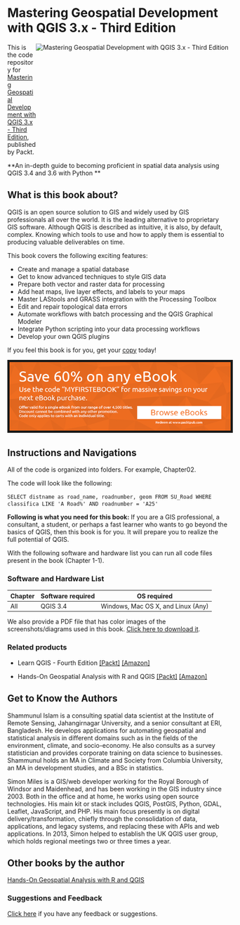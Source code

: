 # Mastering Geospatial Development with QGIS 3.x - Third Edition

<a href="https://www.packtpub.com/application-development/mastering-geospatial-development-qgis-3x-third-edition?utm_source=github&utm_medium=repository&utm_campaign=9781788999892 "><img src="https://dz13w8afd47il.cloudfront.net/sites/default/files/imagecache/ppv4_main_book_cover/10197_cover.png" alt="Mastering Geospatial Development with QGIS 3.x - Third Edition" height="256px" align="right"></a>

This is the code repository for [Mastering Geospatial Development with QGIS 3.x - Third Edition](https://www.packtpub.com/application-development/mastering-geospatial-development-qgis-3x-third-edition?utm_source=github&utm_medium=repository&utm_campaign=9781788999892 ), published by Packt.

**An in-depth guide to becoming proficient in spatial data analysis using QGIS 3.4 and 3.6 with Python	**

## What is this book about?
QGIS is an open source solution to GIS and widely used by GIS professionals all over the world. It is the leading alternative to proprietary GIS software. Although QGIS is described as intuitive, it is also, by default, complex. Knowing which tools to use and how to apply them is essential to producing valuable deliverables on time.

This book covers the following exciting features:
* Create and manage a spatial database 
* Get to know advanced techniques to style GIS data 
* Prepare both vector and raster data for processing 
* Add heat maps, live layer effects, and labels to your maps 
* Master LAStools and GRASS integration with the Processing Toolbox 
* Edit and repair topological data errors 
* Automate workflows with batch processing and the QGIS Graphical Modeler 
* Integrate Python scripting into your data processing workflows 
* Develop your own QGIS plugins 

If you feel this book is for you, get your [copy](https://www.amazon.com/dp/1788999894) today!

<a href="https://www.packtpub.com/?utm_source=github&utm_medium=banner&utm_campaign=GitHubBanner"><img src="https://raw.githubusercontent.com/PacktPublishing/GitHub/master/GitHub.png" 
alt="https://www.packtpub.com/" border="5" /></a>

## Instructions and Navigations
All of the code is organized into folders. For example, Chapter02.

The code will look like the following:
```
SELECT distname as road_name, roadnumber, geom FROM SU_Road WHERE classifica LIKE 'A Road%' AND roadnumber = 'A25'
```

**Following is what you need for this book:**
If you are a GIS professional, a consultant, a student, or perhaps a fast learner who wants to go beyond the basics of QGIS, then this book is for you. It will prepare you to realize the full potential of QGIS.

With the following software and hardware list you can run all code files present in the book (Chapter 1-1).
### Software and Hardware List
| Chapter | Software required | OS required | 
| -------- | ------------------------------------ | ----------------------------------- |
| All | QGIS 3.4 | Windows, Mac OS X, and Linux (Any) |


We also provide a PDF file that has color images of the screenshots/diagrams used in this book. [Click here to download it](https://www.packtpub.com/sites/default/files/downloads/9781788999892_ColorImages.pdf).

### Related products
* Learn QGIS - Fourth Edition  [[Packt]](https://prod.packtpub.com/in/application-development/learn-qgis-fourth-edition?utm_source=github&utm_medium=repository&utm_campaign=) [[Amazon]](https://www.amazon.com/dp/B07KYS8PQJ)

* Hands-On Geospatial Analysis with R and QGIS [[Packt]](https://www.packtpub.com/application-development/hands-geospatial-analysis-r-and-qgis?utm_source=github&utm_medium=repository&utm_campaign=9781788991674 ) [[Amazon]](https://www.amazon.com/dp/1788991672)


## Get to Know the Authors

Shammunul Islam is a consulting spatial data scientist at the Institute of Remote Sensing, Jahangirnagar University, and a senior consultant at ERI, Bangladesh. He develops applications for automating geospatial and statistical analysis in different domains such as in the fields of the environment, climate, and socio-economy. He also consults as a survey statistician and provides corporate training on data science to businesses. Shammunul holds an MA in Climate and Society from Columbia University, an MA in development studies, and a BSc in statistics.


Simon Miles is a GIS/web developer working for the Royal Borough of Windsor and Maidenhead, and has been working in the GIS industry since 2003. Both in the office and at home, he works using open source technologies. His main kit or stack includes QGIS, PostGIS, Python, GDAL, Leaflet, JavaScript, and PHP. His main focus presently is on digital delivery/transformation, chiefly through the consolidation of data, applications, and legacy systems, and replacing these with APIs and web applications. In 2013, Simon helped to establish the UK QGIS user group, which holds regional meetings two or three times a year.



## Other books by the author
[Hands-On Geospatial Analysis with R and QGIS](https://www.packtpub.com/application-development/hands-geospatial-analysis-r-and-qgis?utm_source=github&utm_medium=repository&utm_campaign=9781788991674)



### Suggestions and Feedback
[Click here](https://docs.google.com/forms/d/e/1FAIpQLSdy7dATC6QmEL81FIUuymZ0Wy9vH1jHkvpY57OiMeKGqib_Ow/viewform) if you have any feedback or suggestions.


